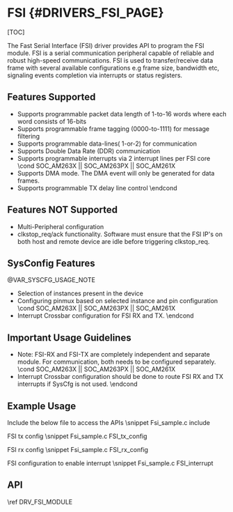 # FSI {#DRIVERS_FSI_PAGE}

[TOC]

The Fast Serial Interface (FSI) driver provides API to program the FSI module.
FSI is a serial communication peripheral capable of reliable and robust high-speed communications.
FSI is used to transfer/receive data frame with several available configurations e.g frame size, bandwidth etc, signaling events completion via interrupts or status registers.

## Features Supported

- Supports programmable packet data length of 1-to-16 words where each word consists of 16-bits
- Supports programmable frame tagging (0000-to-1111) for message filtering
- Supports programmable data-lines( 1-or-2) for communication
- Supports Double Data Rate (DDR) communication
- Supports programmable interrupts via 2 interrupt lines per FSI core
\cond SOC_AM263X || SOC_AM263PX || SOC_AM261X
- Supports DMA mode. The DMA event will only be generated for data frames.
- Supports programmable TX delay line control
\endcond

## Features NOT Supported

- Multi-Peripheral configuration
- clkstop_req/ack functionality. Software must ensure that the FSI IP's on both host and remote device are idle before triggering clkstop_req.

## SysConfig Features

@VAR_SYSCFG_USAGE_NOTE

- Selection of instances present in the device
- Configuring pinmux based on selected instance and pin configuration
\cond SOC_AM263X || SOC_AM263PX || SOC_AM261X
- Interrupt Crossbar configuration for FSI RX and TX.
\endcond

## Important Usage Guidelines

- Note: FSI-RX and FSI-TX are completely independent and separate module.
For communication, both needs to be configured separately.
\cond SOC_AM263X || SOC_AM263PX || SOC_AM261X
- Interrupt Crossbar configuration should be done to route FSI RX and TX interrupts if SysCfg is not used.
\endcond

## Example Usage

Include the below file to access the APIs
\snippet Fsi_sample.c include

FSI tx config
\snippet Fsi_sample.c FSI_tx_config

FSI rx config
\snippet Fsi_sample.c FSI_rx_config

FSI configuration to enable interrupt
\snippet Fsi_sample.c FSI_interrupt
## API

\ref DRV_FSI_MODULE
